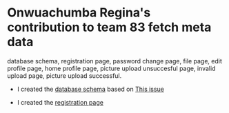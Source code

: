 # Onwuachumba Regina's contribution to team 83 fetch meta data
database schema, registration page, password change page, file page, edit profile page, home profile page, picture upload unsuccesful page, invalid upload page, picture upload successful.
- I created the  [database schema](https://www.figma.com/file/fIeIf2BakTUAXfUTv9EFnx/Team_83-DATABASE-SCHEMA?node-id=0%3A1) based on [This issue](https://github.com/zuri-training/proj_fetch_meta_data_team_83/issues/56)<br>

- I created the  [registration page](https://www.figma.com/file/fIeIf2BakTUAXfUTv9EFnx/Team_83-DATABASE-SCHEMA?node-id=0%3A1)<br>